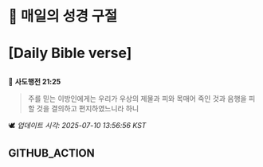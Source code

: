 # 🙏 매일의 성경 구절
# [Daily Bible verse]
##
<!-- START_BIBLE_VERSE -->
📖 **사도행전 21:25**
> 주를 믿는 이방인에게는 우리가 우상의 제물과 피와 목매어 죽인 것과 음행을 피할 것을 결의하고 편지하였느니라 하니

🕊️ _업데이트 시각: 2025-07-10 13:56:56 KST_
  <!-- END_BIBLE_VERSE -->
## GITHUB_ACTION
